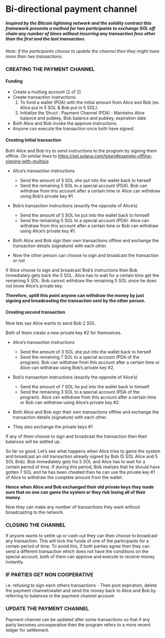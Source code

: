 # Bi-directional payment channel
##### Inspired by the Bitcoin lightning network and the solidity contract this framework presents a method for two participants to exchange SOL off chain any number of times without incurring any transaction fees other than the first and the last transaction.

*Note: If the participants choose to update the channel then they might have more than two transactions.* 

### CREATING THE PAYMENT CHANNEL

#### Funding 

  - Create a multisig account (2 of 2)
  - Create transaction instructions:
    1) To fund a wallet (PDA) with the initial amount from Alice and Bob (ex. Alice put in 5 SOL & Bob put in 5 SOL).
    2) Initialize the Struct : Payment Channel (PDA) :  Maintains Alice balance and pubkey, Bob balance and pubkey, expiration date
  - Both Alice and Bob invoke the approve instructions.
  - Anyone can execute the transaction once both have signed.

#### Creating Initial transaction

Both Alice and Bob try to send instructions to the program by signing them offline. On similar lines to https://spl.solana.com/token#example-offline-signing-with-multisig 
- Alice’s transaction instructions
  - Send the amount of 5 SOL she put into the wallet back to herself 
  - Send the remaining 5 SOL to a special account (PDA). Bob can withdraw from this account after a certain time or Alice can withdraw using Bob’s private key #1.
- Bob’s transaction instructions (exactly the opposite of Alice’s)
  - Send the amount of 5 SOL he put into the wallet back to himself
  - Send the remaining 5 SOL to a special account (PDA). Alice can withdraw from this account after a certain time or Bob can withdraw using Alice’s private key #1.

- Both Alice and Bob sign their own transactions offline and exchange the transaction details (signature) with each other.
- Now the other person can choose to sign and broadcast the transaction or not

If Alice choose to sign and broadcast Bob’s instructions then Bob immediately gets back the 5 SOL. Alice has to wait for a certain time get the remaining 5 SOL. Bob cannot withdraw the remaining 5 SOL since he does not know Alice’s private key.

**Therefore, uptill this point anyone can withdraw the money by just signing and broadcasting the transaction sent by the other person.**

#### Creating second transaction

Now lets say Alice wants to send Bob 2 SOL. 

Both of them create a new private key #2 for themselves. 

- Alice’s transaction instructions
  - Send the amount of 3 SOL she put into the wallet back to herself 
  - Send the remaining 7 SOL to a special account (PDA of the program). Bob can withdraw from this account after a certain time or Alice can withdraw using Bob’s private key #2.
- Bob’s transaction instructions (exactly the opposite of Alice’s)
  - Send the amount of 7 SOL he put into the wallet back to himself
  - Send the remaining 3 SOL to a special account (PDA of the program). Alice can withdraw from this account after a certain time or Bob can withdraw using Alice’s private key #2.

- Both Alice and Bob sign their own transactions offline and exchange the transaction details (signature) with each other.
- They also exchange the private keys #1

If any of them choose to sign and broadcast the transaction then their balances will be settled up. 

So far so good. Let’s see what happens when Alice tries to game the system and broadcast an old transaction already signed by Bob (5 SOL Alice and 5 SOL Bob). Bob immediately gets his 5 SOL and Alice has to wait for a certain period of time. If during this period, Bob realizes that he should have gotten 7 SOL and he has been cheated then he can use the private key #1 of Alice to withdraw the complete amount from the wallet. 

**Hence when Alice and Bob exchanged their old private keys they made sure that no one can game the system or they risk losing all of their money.**

Now they can make any number of transactions they want without broadcasting to the network. 

### CLOSING THE CHANNEL 

If anyone wants to settle up or cash out they can then choose to broadcast any transaction. This will lock the funds of one of the participants for a certain period of time. To avoid this, if both parties agree then they can send a different transaction which does not have the conditions on the special account, both of them can approve and execute to receive money instantly. 


### IF PARTIES GET NON COOPERATIVE 

i.e. refusing to sign each others transactions - Then post expiration, delete the payment channel/wallet and send the money back to Alice and Bob by referring to balances in the payment channel account

### UPDATE THE PAYMENT CHANNEL 

Payment channel can be updated after some transactions  so that if any party becomes uncooperative then the program refers to a more recent ledger for settlement. 
